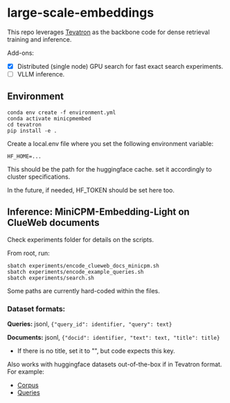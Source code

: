 # large-scale-embeddings


This repo leverages [Tevatron](https://github.com/texttron/tevatron) as the backbone code for dense retrieval training and inference.

Add-ons:

- [x] Distributed (single node) GPU search for fast exact search experiments.  
- [ ] VLLM inference.  

## Environment

`conda env create -f environment.yml`  
`conda activate minicpmembed`  
`cd tevatron`  
`pip install -e .`  

Create a local.env file where you set the following environment variable:

`HF_HOME=...`

This should be the path for the huggingface cache. set it accordingly to cluster specifications.  

In the future, if needed, HF_TOKEN should be set here too.


## Inference: MiniCPM-Embedding-Light on ClueWeb documents

Check experiments folder for details on the scripts.

From root, run:

`sbatch experiments/encode_clueweb_docs_minicpm.sh`  
`sbatch experiments/encode_example_queries.sh`  
`sbatch experiments/search.sh`  

Some paths are currently hard-coded within the files.

### Dataset formats:

**Queries:** jsonl, `{"query_id": identifier, "query": text}`

**Documents:** jsonl, `{"docid": identifier, "text": text, "title": title}`
- If there is no title, set it to "", but code expects this key.

Also works with huggingface datasets out-of-the-box if in Tevatron format. For example:
- [Corpus](https://huggingface.co/datasets/Tevatron/msmarco-passage-corpus)
- [Queries](https://huggingface.co/datasets/Tevatron/msmarco-passage)